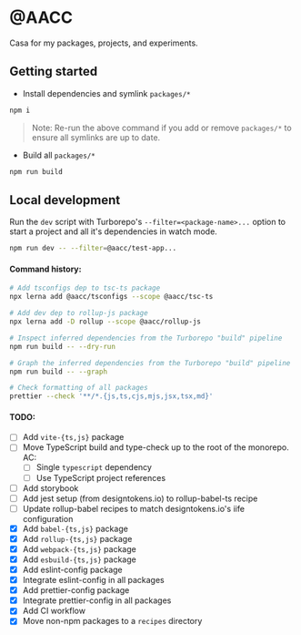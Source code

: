 # @AACC

Casa for my packages, projects, and experiments.

## Getting started

- Install dependencies and symlink `packages/*`

```sh
npm i
```

> Note: Re-run the above command if you add or remove `packages/*` to ensure all
> symlinks are up to date.

- Build all `packages/*`

```sh
npm run build
```

## Local development

Run the `dev` script with Turborepo's `--filter=<package-name>...` option to
start a project and all it's dependencies in watch mode.

```sh
npm run dev -- --filter=@aacc/test-app...
```

#### Command history:

```sh
# Add tsconfigs dep to tsc-ts package
npx lerna add @aacc/tsconfigs --scope @aacc/tsc-ts

# Add dev dep to rollup-js package
npx lerna add -D rollup --scope @aacc/rollup-js

# Inspect inferred dependencies from the Turborepo "build" pipeline
npm run build -- --dry-run

# Graph the inferred dependencies from the Turborepo "build" pipeline
npm run build -- --graph

# Check formatting of all packages
prettier --check '**/*.{js,ts,cjs,mjs,jsx,tsx,md}'
```

#### TODO:

- [ ] Add `vite-{ts,js}` package
- [ ] Move TypeScript build and type-check up to the root of the monorepo. AC:
  - [ ] Single `typescript` dependency
  - [ ] Use TypeScript project references
- [ ] Add storybook
- [ ] Add jest setup (from designtokens.io) to rollup-babel-ts recipe
- [ ] Update rollup-babel recipes to match designtokens.io's iife configuration
- [x] Add `babel-{ts,js}` package
- [x] Add `rollup-{ts,js}` package
- [x] Add `webpack-{ts,js}` package
- [x] Add `esbuild-{ts,js}` package
- [x] Add eslint-config package
- [x] Integrate eslint-config in all packages
- [x] Add prettier-config package
- [x] Integrate prettier-config in all packages
- [x] Add CI workflow
- [x] Move non-npm packages to a `recipes` directory

